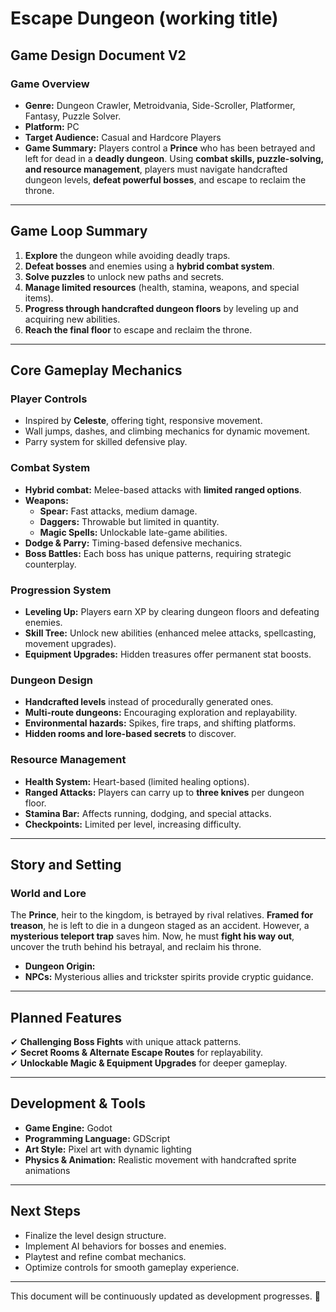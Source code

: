 # Escape Dungeon (working title)

## **Game Design Document V2**

### **Game Overview**

- **Genre:** Dungeon Crawler, Metroidvania, Side-Scroller, Platformer, Fantasy, Puzzle Solver.  
- **Platform:** PC  
- **Target Audience:** Casual and Hardcore Players  
- **Game Summary:** Players control a **Prince** who has been betrayed and left for dead in a **deadly dungeon**. Using **combat skills, puzzle-solving, and resource management**, players must navigate handcrafted dungeon levels, **defeat powerful bosses**, and escape to reclaim the throne.

---

## **Game Loop Summary**
1. **Explore** the dungeon while avoiding deadly traps.
2. **Defeat bosses** and enemies using a **hybrid combat system**.
3. **Solve puzzles** to unlock new paths and secrets.
4. **Manage limited resources** (health, stamina, weapons, and special items).
5. **Progress through handcrafted dungeon floors** by leveling up and acquiring new abilities.
6. **Reach the final floor** to escape and reclaim the throne.

---

## **Core Gameplay Mechanics**

### **Player Controls**
- Inspired by **Celeste**, offering tight, responsive movement.
- Wall jumps, dashes, and climbing mechanics for dynamic movement.
- Parry system for skilled defensive play.

### **Combat System**
- **Hybrid combat:** Melee-based attacks with **limited ranged options**.
- **Weapons:**
  - **Spear:** Fast attacks, medium damage.
  - **Daggers:** Throwable but limited in quantity.
  - **Magic Spells:** Unlockable late-game abilities.
- **Dodge & Parry:** Timing-based defensive mechanics.
- **Boss Battles:** Each boss has unique patterns, requiring strategic counterplay.

### **Progression System**
- **Leveling Up:** Players earn XP by clearing dungeon floors and defeating enemies.
- **Skill Tree:** Unlock new abilities (enhanced melee attacks, spellcasting, movement upgrades).
- **Equipment Upgrades:** Hidden treasures offer permanent stat boosts.

### **Dungeon Design**
- **Handcrafted levels** instead of procedurally generated ones.
- **Multi-route dungeons:** Encouraging exploration and replayability.
- **Environmental hazards:** Spikes, fire traps, and shifting platforms.
- **Hidden rooms and lore-based secrets** to discover.

### **Resource Management**
- **Health System:** Heart-based (limited healing options).
- **Ranged Attacks:** Players can carry up to **three knives** per dungeon floor.
- **Stamina Bar:** Affects running, dodging, and special attacks.
- **Checkpoints:** Limited per level, increasing difficulty.

---

## **Story and Setting**

### **World and Lore**
The **Prince**, heir to the kingdom, is betrayed by rival relatives. **Framed for treason**, he is left to die in a dungeon staged as an accident. However, a **mysterious teleport trap** saves him. Now, he must **fight his way out**, uncover the truth behind his betrayal, and reclaim his throne.

- **Dungeon Origin:** 
- **NPCs:** Mysterious allies and trickster spirits provide cryptic guidance.
  
---

## **Planned Features**
✔ **Challenging Boss Fights** with unique attack patterns.  
✔ **Secret Rooms & Alternate Escape Routes** for replayability.  
✔ **Unlockable Magic & Equipment Upgrades** for deeper gameplay.  

---

## **Development & Tools**
- **Game Engine:** Godot
- **Programming Language:** GDScript
- **Art Style:** Pixel art with dynamic lighting
- **Physics & Animation:** Realistic movement with handcrafted sprite animations

---

## **Next Steps**
- Finalize the level design structure.
- Implement AI behaviors for bosses and enemies.
- Playtest and refine combat mechanics.
- Optimize controls for smooth gameplay experience.

---

This document will be continuously updated as development progresses. 🚀
